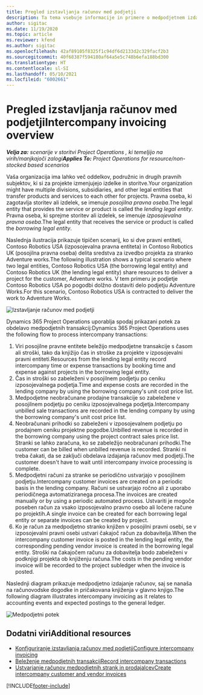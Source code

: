 ```yaml
---
title: Pregled izstavljanja računov med podjetji
description: Ta tema vsebuje informacije in primere o medpodjetnem izdajanju računov za projekte.
author: sigitac
ms.date: 11/19/2020
ms.topic: article
ms.reviewer: kfend
ms.author: sigitac
ms.openlocfilehash: 42af89105f8325f1c94df6d2133d2c329facf2b3
ms.sourcegitcommit: 40f68387f594180af64a5e5c748b6efa188bd300
ms.translationtype: HT
ms.contentlocale: sl-SI
ms.lasthandoff: 05/10/2021
ms.locfileid: "6002661"
---
```

# <a name="intercompany-invoicing-overview"></a><span data-ttu-id="42770-103">Pregled izstavljanja računov med podjetji</span><span class="sxs-lookup"><span data-stu-id="42770-103">Intercompany invoicing overview</span></span>

<span data-ttu-id="42770-104">_**Velja za:** scenarije v storitvi Project Operations , ki temeljijo na virih/manjkajoči zalogi_</span><span class="sxs-lookup"><span data-stu-id="42770-104">_**Applies To:** Project Operations for resource/non-stocked based scenarios_</span></span>

<span data-ttu-id="42770-105">Vaša organizacija ima lahko več oddelkov, podružnic in drugih pravnih subjektov, ki si za projekte izmenjujejo izdelke in storitve.</span><span class="sxs-lookup"><span data-stu-id="42770-105">Your organization might have multiple divisions, subsidiaries, and other legal entities that transfer products and services to each other for projects.</span></span> <span data-ttu-id="42770-106">Pravna oseba, ki zagotavlja storitev ali izdelek, se imenuje *posojilna pravna oseba*.</span><span class="sxs-lookup"><span data-stu-id="42770-106">The legal entity that provides the service or product is called the *lending legal entity*.</span></span> <span data-ttu-id="42770-107">Pravna oseba, ki sprejme storitev ali izdelek, se imenuje *izposojevalna pravna oseba*.</span><span class="sxs-lookup"><span data-stu-id="42770-107">The legal entity that receives the service or product is called the *borrowing legal entity*.</span></span>

<span data-ttu-id="42770-108">Naslednja ilustracija prikazuje tipičen scenarij, ko si dve pravni entiteti, Contoso Robotics USA (izposojevalna pravna entiteta) in Contoso Robotics UK (posojilna pravna oseba) delita sredstva za izvedbo projekta za stranko Adventure works.</span><span class="sxs-lookup"><span data-stu-id="42770-108">The following illustration shows a typical scenario where two legal entities, Contoso Robotics USA (the borrowing legal entity) and Contoso Robotics UK (the lending legal entity) share resources to deliver a project for the customer, Adventure works.</span></span> <span data-ttu-id="42770-109">V tem primeru je podjetje Contoso Robotics USA po pogodbi dolžno dostaviti delo podjetju Adventure Works.</span><span class="sxs-lookup"><span data-stu-id="42770-109">For this scenario, Contoso Robotics USA is contracted to deliver the work to Adventure Works.</span></span>

![Izstavljanje računov med podjetji](./media/IntercompanyScenario.png) 

<span data-ttu-id="42770-111">Dynamics 365 Project Operations uporablja spodaj prikazani potek za obdelavo medpodjetnih transakcij:</span><span class="sxs-lookup"><span data-stu-id="42770-111">Dynamics 365 Project Operations uses the following flow to process intercompany transactions:</span></span>

1. <span data-ttu-id="42770-112">Viri posojilne pravne entitete beležijo medpodjetne transakcije s časom ali stroški, tako da knjižijo čas in stroške za projekte v izposojevalni pravni entiteti.</span><span class="sxs-lookup"><span data-stu-id="42770-112">Resources from the lending legal entity record intercompany time or expense transactions by booking time and expense against projects in the borrowing legal entity.</span></span>
2. <span data-ttu-id="42770-113">Čas in stroški so zabeleženi v posojilnem podjetju po ceniku izposojevalnega podjetja.</span><span class="sxs-lookup"><span data-stu-id="42770-113">Time and expense costs are recorded in the lending company by using the borrowing company's unit cost price list.</span></span>
3. <span data-ttu-id="42770-114">Medpodjetne neobračunane prodajne transakcije so zabeležene v posojilnem podjetju po ceniku izposojevalnega podjetja.</span><span class="sxs-lookup"><span data-stu-id="42770-114">Intercompany unbilled sale transactions are recorded in the lending company by using the borrowing company's unit cost price list.</span></span>
4. <span data-ttu-id="42770-115">Neobračunani prihodki so zabeleženi v izposojevalnem podjetju po prodajnem ceniku projektne pogodbe.</span><span class="sxs-lookup"><span data-stu-id="42770-115">Unbilled revenue is recorded in the borrowing company using the project contract sales price list.</span></span> <span data-ttu-id="42770-116">Stranki se lahko zaračuna, ko se zabeležijo neobračunani prihodki.</span><span class="sxs-lookup"><span data-stu-id="42770-116">The customer can be billed when unbilled revenue is recorded.</span></span> <span data-ttu-id="42770-117">Stranki ni treba čakati, da se zaključi obdelava izdajanja računov med podjetji.</span><span class="sxs-lookup"><span data-stu-id="42770-117">The customer doesn't have to wait until intercompany invoice processing is complete.</span></span>
5. <span data-ttu-id="42770-118">Medpodjetni računi za stranke se periodično ustvarjajo v posojilnem podjetju.</span><span class="sxs-lookup"><span data-stu-id="42770-118">Intercompany customer invoices are created on a periodic basis in the lending company.</span></span> <span data-ttu-id="42770-119">Računi se ustvarjajo ročno ali z uporabo periodičnega avtomatiziranega procesa.</span><span class="sxs-lookup"><span data-stu-id="42770-119">The invoices are created manually or by using a periodic automated process.</span></span> <span data-ttu-id="42770-120">Ustvariti je mogoče poseben račun za vsako izposojevalno pravno osebo ali ločene račune po projektih.</span><span class="sxs-lookup"><span data-stu-id="42770-120">A single invoice can be created for each borrowing legal entity or separate invoices can be created by project.</span></span>
6. <span data-ttu-id="42770-121">Ko je račun za medpodjetno stranko knjižen v posojilni pravni osebi, se v izposojevalni pravni osebi ustvari čakajoč račun za dobavitelja.</span><span class="sxs-lookup"><span data-stu-id="42770-121">When the intercompany customer invoice is posted in the lending legal entity, the corresponding pending vendor invoice is created in the borrowing legal entity.</span></span> <span data-ttu-id="42770-122">Stroški na čakajočem računu za dobavitelja bodo zabeleženi v podknjigi projekta ob knjiženju računa.</span><span class="sxs-lookup"><span data-stu-id="42770-122">The costs in the pending vendor invoice will be recorded to the project subledger when the invoice is posted.</span></span>

<span data-ttu-id="42770-123">Naslednji diagram prikazuje medpodjetno izdajanje računov, saj se nanaša na računovodske dogodke in pričakovana knjiženja v glavno knjigo.</span><span class="sxs-lookup"><span data-stu-id="42770-123">The following diagram illustrates intercompany invoicing as it relates to accounting events and expected postings to the general ledger.</span></span>

![Medpodjetni potek](./media/IntercompanyFlow.png)

## <a name="additional-resources"></a><span data-ttu-id="42770-125">Dodatni viri</span><span class="sxs-lookup"><span data-stu-id="42770-125">Additional resources</span></span>

- [<span data-ttu-id="42770-126">Konfiguriranje izstavljanja računov med podjetji</span><span class="sxs-lookup"><span data-stu-id="42770-126">Configure intercompany invoicing</span></span>](configure-intercompany-invoicing.md)
- [<span data-ttu-id="42770-127">Beleženje medpodjetnih transakcij</span><span class="sxs-lookup"><span data-stu-id="42770-127">Record intercompany transactions</span></span>](create-intercompany-transactions.md)
- [<span data-ttu-id="42770-128">Ustvarjanje računov medpodjetnih strank in prodajalcev</span><span class="sxs-lookup"><span data-stu-id="42770-128">Create intercompany customer and vendor invoices</span></span>](create-intercompany-customer-vendor-invoices.md)


[!INCLUDE[footer-include](../includes/footer-banner.md)]